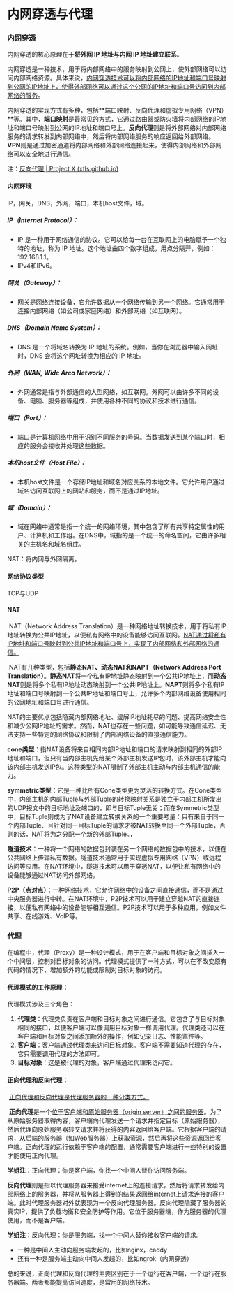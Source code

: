 # 内网穿透与代理

### 内网穿透

内网穿透的核心原理在于**将外网 IP 地址与内网 IP 地址建立联系**。

​		内网穿透是一种技术，用于将内部网络中的服务映射到公网上，使外部网络可以访问内部网络资源。具体来说，<u>内网穿透技术可以将内部网络的IP地址和端口号映射到公网的IP地址上，使得外部网络可以通过这个公网的IP地址和端口号访问到内部网络的服务</u>。

​		内网穿透的实现方式有多种，包括**端口映射、反向代理和虚拟专用网络（VPN）**等。其中，**端口映射**是最常见的方式，它通过路由器或防火墙将内部网络的IP地址和端口号映射到公网的IP地址和端口号上。**反向代理**则是将外部网络对内部网络服务的请求转发到内部网络中，然后将内部网络服务的响应返回给外部网络。**VPN**则是通过加密通道将内部网络和外部网络连接起来，使得内部网络和外部网络可以安全地进行通信。

注：[反向代理 | Project X (xtls.github.io)](https://xtls.github.io/config/reverse.html#portalobject)



#### 内网环境

IP，网关，DNS，外网，端口，本机host文件，域。



##### IP（Internet Protocol）：

- IP 是一种用于网络通信的协议。它可以给每一台在互联网上的电脑赋予一个独特的地址，称为 IP 地址。这个地址由四个数字组成，用点分隔开，例如：192.168.1.1。
- IPv4和IPv6。

##### 网关（Gateway）：

- 网关是网络连接设备，它允许数据从一个网络传输到另一个网络。它通常用于连接内部网络（如公司或家庭网络）和外部网络（如互联网）。

##### DNS（Domain Name System）：

- DNS 是一个将域名转换为 IP 地址的系统。例如，当你在浏览器中输入网址时，DNS 会将这个网址转换为相应的 IP 地址。

##### 外网（WAN, Wide Area Network）：

- 外网通常是指与外部通信的大型网络，如互联网。外网可以由许多不同的设备、电脑、服务器等组成，并使用各种不同的协议和技术进行通信。

##### 端口（Port）：

- 端口是计算机网络中用于识别不同服务的号码。当数据发送到某个端口时，相应的服务会接收并处理这些数据。

##### 本机host文件（Host File）：

- 本机host文件是一个存储IP地址和域名对应关系的本地文件。它允许用户通过域名访问互联网上的网站和服务，而不是通过IP地址。

##### 域（Domain）：

- 域在网络中通常是指一个统一的网络环境，其中包含了所有共享特定属性的用户、计算机和工作组。在DNS中，域指的是一个统一的命名空间，它由许多相关的主机名和域名组成。



NAT：将内网与外网隔离。



#### 网络协议类型

TCP与UDP



#### NAT

​		NAT（Network Address Translation）是一种网络地址转换技术，用于将私有IP地址转换为公共IP地址，以便私有网络中的设备能够访问互联网。<u>NAT通过将私有IP地址和端口号映射到公共IP地址和端口号上，实现了内部网络和外部网络的通信。</u>

​		NAT有几种类型，包括**静态NAT、动态NAT和NAPT（Network Address Port Translation）**。**静态NAT**将一个私有IP地址静态映射到一个公共IP地址上，而**动态NAT**则是将多个私有IP地址动态映射到一个公共IP地址上。**NAPT**则将多个私有IP地址和端口号映射到一个公共IP地址和端口号上，允许多个内部网络设备使用相同的公网地址和端口号进行通信。

​		NAT的主要优点包括隐藏内部网络地址、缓解IP地址耗尽的问题、提高网络安全性和减少公网IP地址的需求。然而，NAT也存在一些问题，如可能导致通信延迟、无法支持一些特定的网络协议和限制了内部网络设备的直接通信能力。



**cone类型**：指NAT设备将来自相同内部IP地址和端口的请求映射到相同的外部IP地址和端口，但只有当内部主机先给某个外部主机发送IP包时，该外部主机才能向该内部主机发送IP包。这种类型的NAT限制了外部主机主动与内部主机通信的能力。

**symmetric类型**：它是一种比所有Cone类型更为灵活的转换方式。在Cone类型中，内部主机的内部Tuple与外部Tuple的转换映射关系是独立于内部主机所发出的UDP报文中的目标地址及端口的，即与目标Tuple无关；而在Symmetric类型中，目标Tuple则成为了NAT设备建立转换关系的一个重要考量：只有来自于同一个内部Tuple、且针对同一目标Tuple的请求才被NAT转换至同一个外部Tuple，否则的话，NAT将为之分配一个新的外部Tuple。，



**隧道技术**：一种将一个网络的数据包封装在另一个网络的数据包中的技术，以便在公共网络上传输私有数据。隧道技术通常用于实现虚拟专用网络（VPN）或远程访问等应用。在NAT环境中，隧道技术可以用于穿透NAT，以便让私有网络中的设备能够通过NAT访问外部网络。

**P2P（点对点）**：一种网络技术，它允许网络中的设备之间直接通信，而不是通过中央服务器进行中转。在NAT环境中，P2P技术可以用于建立穿越NAT的直接连接，以便私有网络中的设备能够相互通信。P2P技术可以用于多种应用，例如文件共享、在线游戏、VoIP等。



### 代理

​		在编程中，代理（Proxy）是一种设计模式，用于在客户端和目标对象之间插入一个中间层，控制对目标对象的访问。代理模式提供了一种方式，可以在不改变原有代码的情况下，增加额外的功能或限制对目标对象的访问。

#### 代理模式的工作原理：

代理模式涉及三个角色：

1. **代理类**：代理类负责在客户端和目标对象之间进行通信。它包含了与目标对象相同的接口，以便客户端可以像调用目标对象一样调用代理。代理类还可以在客户端和目标对象之间添加额外的操作，例如记录日志、性能监控等。
2. **客户端**：客户端通过代理类来访问目标对象。客户端不需要知道代理的存在，它只需要调用代理的方法即可。
3. **目标对象**：这是被代理的对象，客户端通过代理来访问它。

#### 正向代理和反向代理：

​		<u>正向代理和反向代理是代理服务器的一种分类方式。</u>

​		**正向代理**是一个<u>位于客户端和原始服务器（origin server）之间的服务器</u>。为了从原始服务器取得内容，客户端向代理发送一个请求并指定目标（原始服务器），然后代理向原始服务器转交请求并将获得的内容返回给客户端。它根据客户端的请求，从后端的服务器（如Web服务器）上获取资源，然后再将这些资源返回给客户端。正向代理的运行依赖于客户端的配置，通常需要客户端进行一些特别的设置才能使用正向代理。

**学姐注**：正向代理：你是客户端，你找一个中间人替你访问服务端。



​		**反向代理**则是指以代理服务器来接受internet上的连接请求，然后将请求转发给内部网络上的服务器，并将从服务器上得到的结果返回给internet上请求连接的客户端。此时代理服务器对外就表现为一个反向代理服务器。反向代理隐藏了服务器的真实IP，提供了负载均衡和安全防护等作用。它位于服务器端，作为服务器的代理使用，而不是客户端。

**学姐注**：反向代理：你是服务端，找一个中间人替你接收客户端的请求。

- 一种是中间人主动向服务端发起的，比如nginx，caddy
- 还有一种是服务端主动向中间人发起的，比如ngrok（内网穿透）



​		总的来说，正向代理和反向代理的主要区别在于一个运行在客户端，一个运行在服务器端。两者都能提高访问速度，是常用的网络技术。

